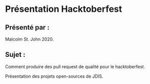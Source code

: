 # Présentation Hacktoberfest

## Présenté par : 
Malcolm St. John 2020.

## Sujet : 
Comment produire des pull request de qualité pour le hacktoberfest.

Présentation des projets open-sources de JDIS.
